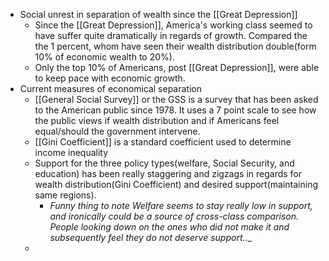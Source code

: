 * Social unrest in separation of wealth since the [[Great Depression]]
    * Since the [[Great Depression]], America's working class seemed to have suffer quite dramatically in regards of growth. Compared the the 1 percent, whom have seen their wealth distribution double(form 10% of economic wealth to 20%). 
    * Only the top 10% of Americans, post [[Great Depression]], were able to keep pace with economic growth.
* Current measures of economical separation
    * [[General Social Survey]] or the GSS is a survey that has been asked to the American public since 1978. It uses a 7 point scale to see how the public views if wealth distribution and if Americans feel equal/should the government intervene.
    * [[Gini Coefficient]] is a standard coefficient used to determine income inequality
    * Support for the three policy types(welfare, Social Security, and education) has been really staggering and zigzags in regards for wealth distribution(Gini Coefficient) and desired support(maintaining same regions). 
        * _Funny thing to note Welfare seems to stay really low in support, and ironically could be a source of cross-class comparison. People looking down on the ones who did not make it and subsequently feel they do not deserve support..__
    * 